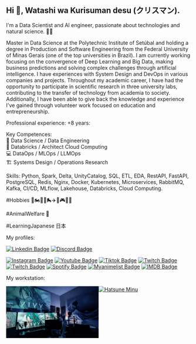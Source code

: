 ## Hi 👋, Watashi wa Kurisuman desu (クリスマン). 
I'm a Data Scientist and AI engineer, passionate about technologies and natural science. 👨‍💻

Master in Data Science at the Polytechnic Institute of Setúbal and holding a degree in Production and Software Engineering from the Federal University of Minas Gerais (one of the top universities in Brazil). I am currently working focusing on the convergence of Deep Learning and Big Data, making business predictions and solving complex challenges through artificial intelligence. I have experiences with System Design and DevOps in various companies and projects. Throughout my academic career, I have had the opportunity to participate in scientific research in three university labs, contributing to the transfer of technology from academia to society. Additionally, I have been able to give back the knowledge and experience I've gained through volunteer work focused on education and entrepreneurship.

Professional experience: +8 years:

Key Competences:<br>
🧠 Data Science / Data Engineering <br>
🚀 Databricks / Architect Cloud Computing <br>
💻 DataOps / MLOps / LLMOps <br> 
🏗️ Systems Design / Operations Research <br>

Skills:
Python, Spark, Delta, UnityCatalog, SQL, ETL, EDA, RestAPI, FastAPI, PostgreSQL, Redis, Nginx, Docker, Kubernetes, Microservices, RabbitMQ, Kafka, CI/CD, MLflow, Lakehouse, Databricks, Cloud Computing.

#Hobbies 🎻🏍️🚴‍♀️🛼✈️📸🎮🇯🇵

#AnimalWelfare 🐺

#LearningJapanese 日本

My profiles:

[![Linkedin Badge](https://img.shields.io/badge/-LinkedIn-blue?style=flat-square&logo=Linkedin&logoColor=white&link=https://www.linkedin.com/in/klysman08/?useTarget=_blank)](https://www.linkedin.com/in/klysman08/?useTarget=_blank)
[![Discord Badge](https://img.shields.io/badge/-Discord-blue?style=flat-square&logo=Discord&logoColor=white&link=https://discordapp.com/users/584892602071908369/?useTarget=_blank)](https://discordapp.com/users/584892602071908369/?useTarget=_blank)

[![Instagram Badge](https://img.shields.io/badge/-Instagram-C13584?style=flat-square&logo=Instagram&logoColor=white&link=https://www.instagram.com/klysman.ka_?useTarget=_blank)](https://www.instagram.com/klysman.ka_/?useTarget=_blank)
[![Youtube Badge](https://img.shields.io/badge/-Youtube-C13584?style=flat-square&logo=Youtube&logoColor=white&link=https://www.youtube.com/@Klysman08/)](https://www.youtube.com/@Klysman08/?useTarget=_blank)
[![Tiktok Badge](https://img.shields.io/badge/-Tiktok-C13584?style=flat-square&logo=Tiktok&logoColor=white&link=https://www.tiktok.com/@klysman.ka/)](https://www.tiktok.com/@klysman.ka/?useTarget=_blank)
[![Twitch Badge](https://img.shields.io/badge/-Twitch-C13584?style=flat-square&logo=Twitch&logoColor=white&link=https://www.twitch.tv/klysman08/)](https://www.twitch.tv/klysman08/?useTarget=_blank)
[![Twitch Badge](https://img.shields.io/badge/-Steam-C13584?style=flat-square&logo=Steam&logoColor=white&link=https://steamcommunity.com/id/klysman08/)](https://steamcommunity.com/id/klysman08/?useTarget=_blank)
[![Spotify Badge](https://img.shields.io/badge/-Spotify-C13584?style=flat-square&logo=Spotify&logoColor=white&link=https://open.spotify.com/user/22dhyrbqosqbbftmnhgdliheq)](https://open.spotify.com/user/22dhyrbqosqbbftmnhgdliheq?useTarget=_blank)
[![Myanimelist Badge](https://img.shields.io/badge/-Myanimelist-C13584?style=flat-square&logo=Myanimelist&logoColor=white&link=https://myanimelist.net/profile/Klysman08)](https://myanimelist.net/profile/Klysman08?useTarget=_blank)
[![IMDB Badge](https://img.shields.io/badge/-IMDB-C13584?style=flat-square&logo=IMDB&logoColor=white&link=https://www.imdb.com/user/ur129114315)](https://www.imdb.com/user/ur129114315?useTarget=_blank)

My workstation: 
<div style="display: flex;">
  <img src="https://github.com/klysman08/klysman08/blob/master/my-workstation.jpg" alt="Imagem 1" style="width: 50%; ">
  <a href="https://miku.detakai.com/">
    <img src="https://s3.detakai.com/miku-gif-flip.gif" alt="Hatsune Minu" style="width: 50%;">
  </a>
</div>
